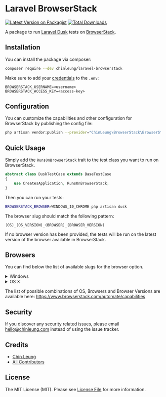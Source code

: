 # Laravel BrowserStack

[![Latest Version on Packagist](https://img.shields.io/packagist/v/chinleung/laravel-browserstack.svg?style=flat-square)](https://packagist.org/packages/chinleung/laravel-browserstack)
[![Total Downloads](https://img.shields.io/packagist/dt/chinleung/laravel-browserstack.svg?style=flat-square)](https://packagist.org/packages/chinleung/laravel-browserstack)

A package to run [Laravel Dusk](https://github.com/laravel/dusk) tests on [BrowserStack](https://www.browserstack.com).

## Installation

You can install the package via composer:

```bash
composer require --dev chinleung/laravel-browserstack
```

Make sure to add your [credentials](https://www.browserstack.com/accounts/settings) to the `.env`:

```
BROWSERSTACK_USERNAME=<username>
BROWSERSTACK_ACCESS_KEY=<access-key>
```

## Configuration

You can customize the capabilities and other configuration for BrowserStack by publishing the config file:

```bash
php artisan vendor:publish --provider="ChinLeung\BrowserStack\BrowserStackServiceProvider" --tag="config"
```

## Quick Usage

Simply add the `RunsOnBrowserStack` trait to the test class you want to run on BrowserStack.

```php
abstract class DuskTestCase extends BaseTestCase
{
    use CreatesApplication, RunsOnBrowserStack;
}
```

Then you can run your tests:

```bash
BROWSERSTACK_BROWSER=WINDOWS_10_CHROME php artisan dusk
```

The browser slug should match the following pattern:

```
(OS)_(OS_VERSION)_(BROWSER)_(BROWSER_VERSION)
```

If no browser version has been provided, the tests will be run on the latest version of the browser available in BrowserStack.

## Browsers

You can find below the list of available slugs for the browser option.

<details>
  <summary>Windows</summary>
  
- WINDOWS_10_IE
- WINDOWS_10_EDGE
- WINDOWS_10_CHROME
- WINDOWS_10_FIREFOX
- WINDOWS_8.1_IE
- WINDOWS_8.1_EDGE
- WINDOWS_8.1_CHROME
- WINDOWS_8.1_FIREFOX
- WINDOWS_8_IE
- WINDOWS_8_EDGE
- WINDOWS_8_CHROME
- WINDOWS_8_FIREFOX
- WINDOWS_7_IE
- WINDOWS_7_EDGE
- WINDOWS_7_CHROME
- WINDOWS_7_FIREFOX
- WINDOWS_XP_IE
- WINDOWS_XP_CHROME
- WINDOWS_XP_FIREFOX
- WINDOWS_XP_OPERA
</details>

<details>
  <summary>OS X</summary>
  
- MACOS_CATALINA_SAFARI
- MACOS_CATALINA_CHROME
- MACOS_CATALINA_FIREFOX
- MACOS_CATALINA_EDGE
- MACOS_MOJAVE_SAFARI
- MACOS_MOJAVE_CHROME
- MACOS_MOJAVE_FIREFOX
- MACOS_MOJAVE_OPERA
- MACOS_HIGH_SIERRA_SAFARI
- MACOS_HIGH_SIERRA_CHROME
- MACOS_HIGH_SIERRA_FIREFOX
- MACOS_HIGH_SIERRA_OPERA
- MACOS_SIERRA_SAFARI
- MACOS_SIERRA_CHROME
- MACOS_SIERRA_FIREFOX
- MACOS_SIERRA_OPERA
- MACOS_EL_CAPITAN_SAFARI
- MACOS_EL_CAPITAN_CHROME
- MACOS_EL_CAPITAN_FIREFOX
- MACOS_EL_CAPITAN_OPERA
- MACOS_YOSEMITE_SAFARI
- MACOS_YOSEMITE_CHROME
- MACOS_YOSEMITE_FIREFOX
- MACOS_YOSEMITE_OPERA
- MACOS_MOUNTAIN_LION_SAFARI
- MACOS_MOUNTAIN_LION_CHROME
- MACOS_MOUNTAIN_LION_FIREFOX
- MACOS_MOUNTAIN_LION_OPERA
- MACOS_LION_SAFARI
- MACOS_LION_CHROME
- MACOS_LION_FIREFOX
- MACOS_LION_OPERA
- MACOS_SNOW_LEOPARD_SAFARI
- MACOS_SNOW_LEOPARD_CHROME
- MACOS_SNOW_LEOPARD_FIREFOX
- MACOS_SNOW_LEOPARD_OPERA
</details>

The list of possible combinations of OS, Browsers and Browser Versions are available here: https://www.browserstack.com/automate/capabilities

## Security

If you discover any security related issues, please email hello@chinleung.com instead of using the issue tracker.

## Credits

- [Chin Leung](https://github.com/chinleung)
- [All Contributors](../../contributors)

## License

The MIT License (MIT). Please see [License File](LICENSE.md) for more information.
